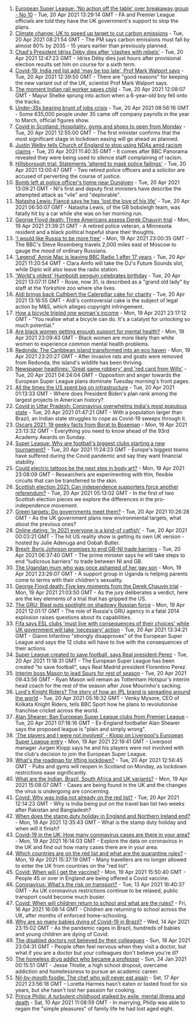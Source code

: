 1. [European Super League: 'No action off the table' over breakaway group - No 10](https://www.bbc.co.uk/news/uk-politics-56810962) - Tue, 20 Apr 2021 13:29:14 GMT - FA and Premier League officials are told they have the UK government's support to stop the plans.
2. [Climate change: UK to speed up target to cut carbon emissions](https://www.bbc.co.uk/news/uk-politics-56807520) - Tue, 20 Apr 2021 08:21:54 GMT - The PM says carbon emissions must fall by almost 80% by 2035 - 15 years earlier than previously planned.
3. [Chad's President Idriss Déby dies after 'clashes with rebels'](https://www.bbc.co.uk/news/world-africa-56815708) - Tue, 20 Apr 2021 12:47:23 GMT - Idriss Déby dies just hours after provisional election results set him on course for a sixth term.
4. [Covid-19: India red list add 'may be too late', Prof Mark Walport says](https://www.bbc.co.uk/news/uk-56813025) - Tue, 20 Apr 2021 12:39:50 GMT - There are "good reasons" for keeping the new variant out of the UK, scientist Prof Mark Walport says.
5. [The moment Indian rail worker saves child](https://www.bbc.co.uk/news/world-asia-56818056) - Tue, 20 Apr 2021 12:08:07 GMT - Mayur Shelke sprung into action when a 6-year-old boy fell onto the tracks.
6. [Under-35s bearing brunt of jobs crisis](https://www.bbc.co.uk/news/business-56812163) - Tue, 20 Apr 2021 08:56:16 GMT - Some 635,000 people under 35 came off company payrolls in the year to March, official figures show.
7. [Covid in Scotland: Hospitality, gyms and shops to open from Monday](https://www.bbc.co.uk/news/uk-scotland-glasgow-west-56807826) - Tue, 20 Apr 2021 12:55:00 GMT - The first minister confirms that the most significant stage in lockdown easing will go ahead as planned.
8. [Justin Welby tells Church of England to stop using NDAs amid racism claims](https://www.bbc.co.uk/news/uk-56817048) - Tue, 20 Apr 2021 11:40:35 GMT - It comes after BBC Panorama revealed they were being used to silence staff complaining of racism.
9. [Hillsborough trial: Statements 'altered to mask police failings'](https://www.bbc.co.uk/news/uk-england-merseyside-56813384) - Tue, 20 Apr 2021 13:00:47 GMT - Two retired police officers and a solicitor are accused of perverting the course of justice.
10. [Bomb left at police officer's home near Dungiven](https://www.bbc.co.uk/news/uk-northern-ireland-56814575) - Tue, 20 Apr 2021 13:09:21 GMT - NI's first and deputy first ministers have describe the attempted attack as "vile" and "deplorable".
11. [Natasha Lewis: Fiancé says he has 'lost the love of his life'](https://www.bbc.co.uk/news/uk-england-somerset-56810312) - Tue, 20 Apr 2021 06:50:07 GMT - Natasha Lewis, of the GB bobsleigh team, was fatally hit by a car while she was on her morning run.
12. [George Floyd death: Three Americans assess Derek Chauvin trial](https://www.bbc.co.uk/news/world-us-canada-56810262) - Mon, 19 Apr 2021 21:39:21 GMT - A retired police veteran, a Minnesota resident and a black political hopeful share their thoughts.
13. ['I would like Russia to be more free'](https://www.bbc.co.uk/news/world-europe-56808468) - Mon, 19 Apr 2021 23:00:35 GMT - The BBC's Steve Rosenberg travels 2,000 miles east of Moscow to gauge the mood of ordinary Russians.
14. ['Legend' Annie Mac is leaving BBC Radio 1 after 17 years](https://www.bbc.co.uk/news/newsbeat-56814062) - Tue, 20 Apr 2021 11:20:54 GMT - Clara Amfo will take the DJ's Future Sounds slot, while Diplo will also leave the radio station.
15. ['World's oldest' Humboldt penguin celebrates birthday](https://www.bbc.co.uk/news/uk-england-humber-56814242) - Tue, 20 Apr 2021 13:07:11 GMT - Rosie, now 31, is described as a "grand old lady" by staff at the Yorkshire zoo where she lives.
16. [Aldi brings back Cuthbert the Caterpillar cake for charity](https://www.bbc.co.uk/news/business-56812445) - Tue, 20 Apr 2021 13:16:55 GMT - Aldi's controversial cake is the subject of legal action by M&S, which alleges copyright infringement.
17. [How a bicycle tripled one woman's income](https://www.bbc.co.uk/news/stories-56806444) - Mon, 19 Apr 2021 23:17:12 GMT - "You realise what a bicycle can do. It's a catalyst for unlocking so much potential."
18. [Are black women getting enough support for mental health?](https://www.bbc.co.uk/news/uk-56765171) - Mon, 19 Apr 2021 23:09:43 GMT - Black women are more likely than white women to experience common mental health problems.
19. [Redonda: The Caribbean island transformed into an eco haven](https://www.bbc.co.uk/news/world-latin-america-56740670) - Mon, 19 Apr 2021 23:20:27 GMT - After invasive rats and goats were removed from Redonda, the island's wildlife has been thriving.
20. [Newspaper headlines: 'Great game robbery' and 'red card from Wills'](https://www.bbc.co.uk/news/blogs-the-papers-56810441) - Tue, 20 Apr 2021 04:24:04 GMT - Opposition and anger towards the European Super League plans dominate Tuesday morning's front pages.
21. [All the times the US spent big on infrastructure](https://www.bbc.co.uk/news/world-us-canada-56806625) - Tue, 20 Apr 2021 01:13:33 GMT - Where does President Biden's plan rank among the largest projects in American history?
22. [Covid in Uttar Pradesh: Coronavirus overwhelms India's most populous state](https://www.bbc.co.uk/news/world-asia-india-56799303) - Tue, 20 Apr 2021 01:47:21 GMT - With a population larger than Brazil, an Indian state struggles to cope as Covid-19 sweeps through it.
23. [Oscars 2021: 19 geeky facts from Borat to Boseman](https://www.bbc.co.uk/news/entertainment-arts-55325109) - Mon, 19 Apr 2021 23:13:32 GMT - Everything you need to know ahead of the 93rd Academy Awards on Sunday.
24. [Super League: Why are football's biggest clubs starting a new tournament?](https://www.bbc.co.uk/news/business-56768728) - Tue, 20 Apr 2021 11:24:23 GMT - Europe's biggest teams have suffered during the Covid pandemic and say they want financial stability.
25. [Could electric tattoos be the next step in body art?](https://www.bbc.co.uk/news/business-56561708) - Mon, 19 Apr 2021 23:08:09 GMT - Researchers are experimenting with thin, flexible circuits that can be transferred to the skin.
26. [Scottish election 2021: Can independence supporters force another referendum?](https://www.bbc.co.uk/news/uk-scotland-scotland-politics-56806107) - Tue, 20 Apr 2021 05:13:02 GMT - In the first of two Scottish election pieces we explore the differences in the pro-independence movement. 
27. [Green targets: Do governments meet them?](https://www.bbc.co.uk/news/54988317) - Tue, 20 Apr 2021 10:26:28 GMT - As the UK government plans new environmental targets, what about the previous ones?
28. [Online dating: 'In 2021 everyone is a kind-of catfish'](https://www.bbc.co.uk/news/newsbeat-56773964) - Tue, 20 Apr 2021 00:03:21 GMT - The hit US reality show is getting its own UK version - hosted by Julie Adenuga and Oobah Butler.
29. [Brexit: Boris Johnson promises to end GB-NI trade barriers](https://www.bbc.co.uk/news/uk-northern-ireland-56777985) - Tue, 20 Apr 2021 06:37:40 GMT - The prime minister says he will take steps to end “ludicrous barriers” to trade between NI and GB.
30. [The Ugandan mum who was once ashamed of her gay son](https://www.bbc.co.uk/news/world-africa-56773018) - Mon, 19 Apr 2021 23:26:07 GMT - A support group in Uganda is helping parents come to terms with their children's sexuality.
31. [George Floyd death: Five key moments from the Derek Chauvin trial](https://www.bbc.co.uk/news/world-us-canada-56802198) - Mon, 19 Apr 2021 21:03:50 GMT - As the jury deliberates a verdict, here are the key elements of a trial that has gripped the US.
32. [The GRU: Blast puts spotlight on shadowy Russian force](https://www.bbc.co.uk/news/world-europe-56798784) - Mon, 19 Apr 2021 12:01:17 GMT - The role of Russia's GRU agency in a fatal 2014 explosion raises questions about its capabilities.
33. [Fifa says ESL clubs 'must live with consequences of their choices' while UK government will take 'necessary' action](https://www.bbc.co.uk/sport/football/56813819) - Tue, 20 Apr 2021 13:34:21 GMT - Gianni Infantino "strongly disapproves" of the European Super League and says the 12 clubs will have to live with the consequences of their actions.
34. [Super League created to save football, says Real president Perez](https://www.bbc.co.uk/sport/football/56812151) - Tue, 20 Apr 2021 11:18:31 GMT - The European Super League has been created "to save football", says Real Madrid president Florentino Perez.
35. [Interim boss Mason to lead Spurs for rest of season](https://www.bbc.co.uk/sport/football/56813398) - Tue, 20 Apr 2021 09:43:56 GMT - Ryan Mason will remain as Tottenham Hotspur's interim head coach for the rest of the season after Jose Mourinho's sacking.
36. [Lord's Knight Riders? The story of how an IPL brand is spreading around the world](https://www.bbc.co.uk/sport/cricket/56775746) - Tue, 20 Apr 2021 05:16:32 GMT - Venky Mysore, CEO of Kolkata Knight Riders, tells BBC Sport how he plans to revolutionise franchise cricket across the world.
37. [Alan Shearer: Ban European Super League clubs from Premier League](https://www.bbc.co.uk/news/uk-56813206) - Tue, 20 Apr 2021 07:18:16 GMT - Ex-England footballer Alan Shearer says the proposed league is "plain and simply wrong".
38. ['The players and I were not involved' - Klopp on Liverpool's European Super League entry](https://www.bbc.co.uk/sport/av/football/56810625) - Mon, 19 Apr 2021 22:19:41 GMT - Liverpool manager Jurgen Klopp says he and his players were not involved with the club's decision to join the European Super League.
39. [What's the roadmap for lifting lockdown?](https://www.bbc.co.uk/news/explainers-52530518) - Tue, 20 Apr 2021 12:56:45 GMT - Pubs and gyms will reopen in Scotland on Monday, as lockdown restrictions ease significantly.
40. [What are the Indian, Brazil, South Africa and UK variants?](https://www.bbc.co.uk/news/health-55659820) - Mon, 19 Apr 2021 15:08:07 GMT - Cases are being found in the UK and the changes the virus is undergoing are concerning.
41. [Covid: Why was India not already on the red list?](https://www.bbc.co.uk/news/56801288) - Tue, 20 Apr 2021 12:14:23 GMT - Why is India being put on the travel ban list two weeks after Pakistan and Bangladesh?
42. [When does the stamp duty holiday in England and Northern Ireland end?](https://www.bbc.co.uk/news/business-53319433) - Mon, 19 Apr 2021 12:35:43 GMT - What is the stamp duty holiday and when will it finish?
43. [Covid-19 in the UK: How many coronavirus cases are there in your area?](https://www.bbc.co.uk/news/uk-51768274) - Mon, 19 Apr 2021 16:14:03 GMT - Explore the data on coronavirus in the UK and find out how many cases there are in your area.
44. [Which countries are on the red list and what are the quarantine rules?](https://www.bbc.co.uk/news/explainers-52544307) - Mon, 19 Apr 2021 15:37:19 GMT - Many travellers are no longer allowed to enter the UK from countries on the "red list".
45. [Covid: When will I get the vaccine?](https://www.bbc.co.uk/news/health-55045639) - Mon, 19 Apr 2021 15:50:40 GMT - People 45 or over in England are being offered a Covid vaccine.
46. [Coronavirus: What's the risk on transport?](https://www.bbc.co.uk/news/health-51736185) - Tue, 13 Apr 2021 16:40:37 GMT - As UK coronavirus restrictions continue to be relaxed, public transport could become much busier.
47. [Covid: When will children return to school and what are the rules?](https://www.bbc.co.uk/news/education-51643556) - Fri, 16 Apr 2021 16:08:14 GMT - Children are returning to school across the UK, after months of enforced home-schooling.
48. [Why are so many babies dying of Covid-19 in Brazil?](https://www.bbc.co.uk/news/world-latin-america-56696907) - Wed, 14 Apr 2021 23:15:02 GMT - As the pandemic rages in Brazil, hundreds of babies and young children are dying of Covid.
49. [The disabled doctors not believed by their colleagues](https://www.bbc.co.uk/news/disability-56244376) - Sun, 18 Apr 2021 23:04:31 GMT - People often feel nervous when they visit a doctor, but what if you are a doctor but your colleagues don't believe you're ill?
50. [The homeless drug addict who became a professor](https://www.bbc.co.uk/news/stories-55559382) - Sun, 24 Jan 2021 00:15:51 GMT - Jesse Thistle, a high school dropout, overcame addiction and homelessness to pursue an academic career.
51. [Nil-by-mouth foodie: The chef who will never eat again](https://www.bbc.co.uk/news/stories-56688582) - Sat, 17 Apr 2021 23:56:18 GMT - Loretta Harmes hasn't eaten or tasted food for six years, but she hasn't lost her passion for cooking.
52. [Prince Philip: A turbulent childhood stalked by exile, mental illness and death](https://www.bbc.co.uk/news/uk-56690270) - Sat, 10 Apr 2021 11:08:59 GMT - In marrying, Philip was able to regain the "simple pleasures" of family life he had lost aged eight.
